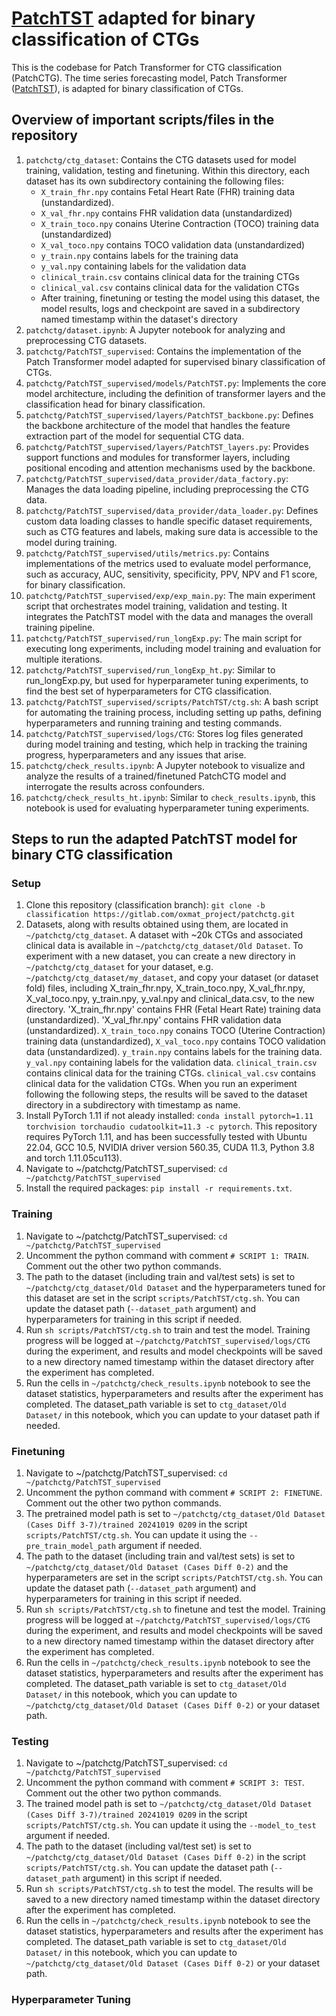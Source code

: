 # [PatchTST](https://github.com/yuqinie98/PatchTST/tree/main/PatchTST_supervised) adapted for binary classification of CTGs 

This is the codebase for Patch Transformer for CTG classification (PatchCTG). The time series forecasting model, Patch Transformer ([PatchTST](https://github.com/yuqinie98/PatchTST/tree/main/PatchTST_supervised)), is adapted for binary classification of CTGs.

## Overview of important scripts/files in the repository
1. `patchctg/ctg_dataset`: Contains the CTG datasets used for model training, validation, testing and finetuning. Within this directory, each dataset has its own subdirectory containing the following files:
    - `X_train_fhr.npy` contains Fetal Heart Rate (FHR) training data (unstandardized).
    - `X_val_fhr.npy` contains FHR validation data (unstandardized)
    - `X_train_toco.npy` conains Uterine Contraction (TOCO) training data (unstandardized)
    - `X_val_toco.npy` contains TOCO validation data (unstandardized)
    - `y_train.npy` contains labels for the training data
    - `y_val.npy` containing labels for the validation data
    - `clinical_train.csv` contains clinical data for the training CTGs
    - `clinical_val.csv` contains clinical data for the validation CTGs
    - After training, finetuning or testing the model using this dataset, the model results, logs and checkpoint are saved in a subdirectory named timestamp within the dataset's directory
2. `patchctg/dataset.ipynb`: A Jupyter notebook for analyzing and preprocessing CTG datasets.
3. `patchctg/PatchTST_supervised`: Contains the implementation of the Patch Transformer model adapted for supervised binary classification of CTGs.
4. `patchctg/PatchTST_supervised/models/PatchTST.py`: Implements the core model architecture, including the definition of transformer layers and the classification head for binary classification.
5. `patchctg/PatchTST_supervised/layers/PatchTST_backbone.py`: Defines the backbone architecture of the model that handles the feature extraction part of the model for sequential CTG data.
6. `patchctg/PatchTST_supervised/layers/PatchTST_layers.py`: Provides support functions and modules for transformer layers, including positional encoding and attention mechanisms used by the backbone.
7. `patchctg/PatchTST_supervised/data_provider/data_factory.py`: Manages the data loading pipeline, including preprocessing the CTG data.
8. `patchctg/PatchTST_supervised/data_provider/data_loader.py`: Defines custom data loading classes to handle specific dataset requirements, such as CTG features and labels, making sure data is accessible to the model during training.
9. `patchctg/PatchTST_supervised/utils/metrics.py`: Contains implementations of the metrics used to evaluate model performance, such as accuracy, AUC, sensitivity, specificity, PPV, NPV and F1 score, for binary classification.
10. `patchctg/PatchTST_supervised/exp/exp_main.py`: The main experiment script that orchestrates model training, validation and testing. It integrates the PatchTST model with the data and manages the overall training pipeline.
11. `patchctg/PatchTST_supervised/run_longExp.py`: The main script for executing long experiments, including model training and evaluation for multiple iterations. 
12. `patchctg/PatchTST_supervised/run_longExp_ht.py`: Similar to run_longExp.py, but used for hyperparameter tuning experiments, to find the best set of hyperparameters for CTG classification.
13. `patchctg/PatchTST_supervised/scripts/PatchTST/ctg.sh`: A bash script for automating the training process, including setting up paths, defining hyperparameters and running training and testing commands.
14. `patchctg/PatchTST_supervised/logs/CTG`: Stores log files generated during model training and testing, which help in tracking the training progress, hyperparameters and any issues that arise.
15. `patchctg/check_results.ipynb`: A Jupyter notebook to visualize and analyze the results of a trained/finetuned PatchCTG model and interrogate the results across confounders.
16. `patchctg/check_results_ht.ipynb`: Similar to `check_results.ipynb`, this notebook is used for evaluating hyperparameter tuning experiments.

## Steps to run the adapted PatchTST model for binary CTG classification 

### Setup
1. Clone this repository (classification branch): `git clone -b classification https://gitlab.com/oxmat_project/patchctg.git`
2. Datasets, along with results obtained using them, are located in `~/patchctg/ctg_dataset`. A dataset with ~20k CTGs and associated clinical data is available in `~/patchctg/ctg_dataset/Old Dataset`. To experiment with a new dataset, you can create a new directory in `~/patchctg/ctg_dataset` for your dataset, e.g. `~/patchctg/ctg_dataset/my_dataset`, and copy your dataset (or dataset fold) files, including X_train_fhr.npy, X_train_toco.npy, X_val_fhr.npy, X_val_toco.npy, y_train.npy, y_val.npy and clinical_data.csv, to the new directory. 'X_train_fhr.npy' contains FHR (Fetal Heart Rate) training data (unstandardized). 'X_val_fhr.npy' contains FHR validation data (unstandardized). `X_train_toco.npy` conains TOCO (Uterine Contraction) training data (unstandardized), `X_val_toco.npy` contains TOCO validation data (unstandardized). `y_train.npy` contains labels for the training data. `y_val.npy` containing labels for the validation data. `clinical_train.csv` contains clinical data for the training CTGs. `clinical_val.csv` contains clinical data for the validation CTGs. When you run an experiment following the following steps, the results will be saved to the dataset directory in a subdirectory with timestamp as name.
3. Install PyTorch 1.11 if not aleady installed: `conda install pytorch=1.11 torchvision torchaudio cudatoolkit=11.3 -c pytorch`. This repository requires PyTorch 1.11, and has been successfully tested with Ubuntu 22.04, GCC 10.5, NVIDIA driver version 560.35, CUDA 11.3, Python 3.8 and torch 1.11.05cu113).
4. Navigate to ~/patchctg/PatchTST_supervised: `cd ~/patchctg/PatchTST_supervised`
5. Install the required packages: `pip install -r requirements.txt`.

### Training
1. Navigate to ~/patchctg/PatchTST_supervised: `cd ~/patchctg/PatchTST_supervised`
2. Uncomment the python command with comment `# SCRIPT 1: TRAIN`. Comment out the other two python commands. 
3. The path to the dataset (including train and val/test sets) is set to `~/patchctg/ctg_dataset/Old Dataset` and the hyperparameters tuned for this dataset are set in the script `scripts/PatchTST/ctg.sh`. You can update the dataset path (`--dataset_path` argument) and hyperparameters for training in this script if needed.
4. Run `sh scripts/PatchTST/ctg.sh` to train and test the model. Training progress will be logged at `~/patchctg/PatchTST_supervised/logs/CTG` during the experiment, and results and model checkpoints will be saved to a new directory named timestamp within the dataset directory after the experiment has completed.
5. Run the cells in `~/patchctg/check_results.ipynb` notebook to see the dataset statistics, hyperparameters and results after the experiment has completed. The dataset_path variable is set to `ctg_dataset/Old Dataset/` in this notebook, which you can update to your dataset path if needed. 

### Finetuning
1. Navigate to ~/patchctg/PatchTST_supervised: `cd ~/patchctg/PatchTST_supervised`
2. Uncomment the python command with comment `# SCRIPT 2: FINETUNE`. Comment out the other two python commands.
3. The pretrained model path is set to `~/patchctg/ctg_dataset/Old Dataset (Cases Diff 3-7)/trained 20241019 0209` in the script `scripts/PatchTST/ctg.sh`. You can update it using the `--pre_train_model_path` argument if needed.
4. The path to the dataset (including train and val/test sets) is set to `~/patchctg/ctg_dataset/Old Dataset (Cases Diff 0-2)` and the hyperparameters are set in the script `scripts/PatchTST/ctg.sh`. You can update the dataset path (`--dataset_path` argument) and hyperparameters for training in this script if needed.
5. Run `sh scripts/PatchTST/ctg.sh` to finetune and test the model. Training progress will be logged at `~/patchctg/PatchTST_supervised/logs/CTG` during the experiment, and results and model checkpoints will be saved to a new directory named timestamp within the dataset directory after the experiment has completed.
6. Run the cells in `~/patchctg/check_results.ipynb` notebook to see the dataset statistics, hyperparameters and results after the experiment has completed. The dataset_path variable is set to `ctg_dataset/Old Dataset/` in this notebook, which you can update to `~/patchctg/ctg_dataset/Old Dataset (Cases Diff 0-2)` or your dataset path. 

### Testing 
1. Navigate to ~/patchctg/PatchTST_supervised: `cd ~/patchctg/PatchTST_supervised`
2. Uncomment the python command with comment `# SCRIPT 3: TEST`. Comment out the other two python commands.
3. The trained model path is set to `~/patchctg/ctg_dataset/Old Dataset (Cases Diff 3-7)/trained 20241019 0209` in the script `scripts/PatchTST/ctg.sh`. You can update it using the `--model_to_test` argument if needed.
4. The path to the dataset (including val/test set) is set to `~/patchctg/ctg_dataset/Old Dataset (Cases Diff 0-2)` in the script `scripts/PatchTST/ctg.sh`. You can update the dataset path (`--dataset_path` argument) in this script if needed.
5. Run `sh scripts/PatchTST/ctg.sh` to test the model. The results will be saved to a new directory named timestamp within the dataset directory after the experiment has completed.
6. Run the cells in `~/patchctg/check_results.ipynb` notebook to see the dataset statistics, hyperparameters and results after the experiment has completed. The dataset_path variable is set to `ctg_dataset/Old Dataset/` in this notebook, which you can update to `~/patchctg/ctg_dataset/Old Dataset (Cases Diff 0-2)` or your dataset path. 

### Hyperparameter Tuning

<!-- ## Updates made in the original repository 

1. **PatchTST.py** (done)
   - Set `target_window=1` during the initialization to ensure proper handling of output dimensions for binary classification
   - Modified the final layer to output a single value with a sigmoid activation for binary classification 

2. **data_factory.py** (done)
   - Added handling for our dataset 
 
3. **data_loader.py** (done)
   - Implemented `Dataset_CTG` class for loading our dataset 

4. **ctg.sh** (done)
   - Created a script to run the binary classification task using our dataset 

5. **exp_main.py** (done)
   - Modified the main experiment script to handle binary classification, including changing the loss function to `nn.BCEWithLogitsLoss()`, adjusting the output processing to handle binary labels, and including validation AUC

6. **metrics.py** (done)
   - Implemented metrics for binary classification, including functions for accuracy, precision, recall, F1-score and AUC 

7. **Update run_longExp.py** (done)
   - Adapt the long experiment script to execute the binary classification task. Change the dataset and model handling for binary classification. Adjust logging to include binary classification metrics.

8. **Verify and Update ctg.sh Script** (done)
   - Ensure the script correctly references all updated files and settings. Confirm paths, model parameters and logging are correctly set for binary classification.

9. **Test and Debug** (done)
   - Test the complete repository for binary classification. -->
  
<!-- # PatchTST (ICLR 2023)

### This is an offical implementation of PatchTST: [A Time Series is Worth 64 Words: Long-term Forecasting with Transformers](https://arxiv.org/abs/2211.14730). 

:triangular_flag_on_post: Our model has been included in [GluonTS](https://github.com/awslabs/gluonts). Special thanks to the contributor @[kashif](https://github.com/kashif)!

:triangular_flag_on_post: Our model has been included in [NeuralForecast](https://github.com/Nixtla/neuralforecast). Special thanks to the contributor @[kdgutier](https://github.com/kdgutier) and @[cchallu](https://github.com/cchallu)!

:triangular_flag_on_post: Our model has been included in [timeseriesAI(tsai)](https://github.com/timeseriesAI/tsai/blob/main/tutorial_nbs/15_PatchTST_a_new_transformer_for_LTSF.ipynb). Special thanks to the contributor @[oguiza](https://github.com/oguiza)!

We offer a video that provides a concise overview of our paper for individuals seeking a rapid comprehension of its contents: https://www.youtube.com/watch?v=Z3-NrohddJw



## Key Designs

:star2: **Patching**: segmentation of time series into subseries-level patches which are served as input tokens to Transformer.

:star2: **Channel-independence**: each channel contains a single univariate time series that shares the same embedding and Transformer weights across all the series.

![alt text](https://github.com/yuqinie98/PatchTST/blob/main/pic/model.png)

## Results

### Supervised Learning

Compared with the best results that Transformer-based models can offer, PatchTST/64 achieves an overall **21.0%** reduction on MSE and **16.7%** reduction
on MAE, while PatchTST/42 attains a overall **20.2%** reduction on MSE and **16.4%** reduction on MAE. It also outperforms other non-Transformer-based models like DLinear.

![alt text](https://github.com/yuqinie98/PatchTST/blob/main/pic/table3.png)

### Self-supervised Learning

We do comparison with other supervised and self-supervised models, and self-supervised PatchTST is able to outperform all the baselines. 

![alt text](https://github.com/yuqinie98/PatchTST/blob/main/pic/table4.png)

![alt text](https://github.com/yuqinie98/PatchTST/blob/main/pic/table6.png)

We also test the capability of transfering the pre-trained model to downstream tasks.

![alt text](https://github.com/yuqinie98/PatchTST/blob/main/pic/table5.png)

## Efficiency on Long Look-back Windows

Our PatchTST consistently <ins>reduces the MSE scores as the look-back window increases</ins>, which confirms our model’s capability to learn from longer receptive field.

![alt text](https://github.com/yuqinie98/PatchTST/blob/main/pic/varying_L.png)

## Getting Started

We seperate our codes for supervised learning and self-supervised learning into 2 folders: ```PatchTST_supervised``` and ```PatchTST_self_supervised```. Please choose the one that you want to work with.

### Supervised Learning

1. Install requirements. ```pip install -r requirements.txt```

2. Download data. You can download all the datasets from [Autoformer](https://drive.google.com/drive/folders/1ZOYpTUa82_jCcxIdTmyr0LXQfvaM9vIy). Create a seperate folder ```./dataset``` and put all the csv files in the directory.

3. Training. All the scripts are in the directory ```./scripts/PatchTST```. The default model is PatchTST/42. For example, if you want to get the multivariate forecasting results for weather dataset, just run the following command, and you can open ```./result.txt``` to see the results once the training is done:
```
sh ./scripts/PatchTST/weather.sh
```

You can adjust the hyperparameters based on your needs (e.g. different patch length, different look-back windows and prediction lengths.). We also provide codes for the baseline models.

### Self-supervised Learning

1. Follow the first 2 steps above

2. Pre-training: The scirpt patchtst_pretrain.py is to train the PatchTST/64. To run the code with a single GPU on ettm1, just run the following command
```
python patchtst_pretrain.py --dset ettm1 --mask_ratio 0.4
```
The model will be saved to the saved_model folder for the downstream tasks. There are several other parameters can be set in the patchtst_pretrain.py script.
 
 3. Fine-tuning: The script patchtst_finetune.py is for fine-tuning step. Either linear_probing or fine-tune the entire network can be applied.
```
python patchtst_finetune.py --dset ettm1 --pretrained_model <model_name>
```

## Acknowledgement

We appreciate the following github repo very much for the valuable code base and datasets:

https://github.com/cure-lab/LTSF-Linear

https://github.com/zhouhaoyi/Informer2020

https://github.com/thuml/Autoformer

https://github.com/MAZiqing/FEDformer

https://github.com/alipay/Pyraformer

https://github.com/ts-kim/RevIN

https://github.com/timeseriesAI/tsai

## Contact

If you have any questions or concerns, please contact us: ynie@princeton.edu or nnguyen@us.ibm.com or submit an issue

## Citation

If you find this repo useful in your research, please consider citing our paper as follows:

```
@inproceedings{Yuqietal-2023-PatchTST,
  title     = {A Time Series is Worth 64 Words: Long-term Forecasting with Transformers},
  author    = {Nie, Yuqi and
               H. Nguyen, Nam and
               Sinthong, Phanwadee and 
               Kalagnanam, Jayant},
  booktitle = {International Conference on Learning Representations},
  year      = {2023}
}
``` -->

